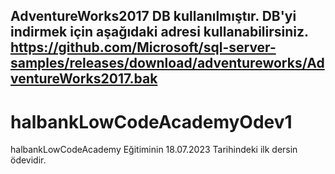 AdventureWorks2017 DB kullanılmıştır. DB'yi indirmek için aşağıdaki adresi kullanabilirsiniz. 
https://github.com/Microsoft/sql-server-samples/releases/download/adventureworks/AdventureWorks2017.bak 
---------------------------------------------------------------------------------------------------------------
# halbankLowCodeAcademyOdev1
halbankLowCodeAcademy Eğitiminin 18.07.2023 Tarihindeki ilk dersin ödevidir. 



